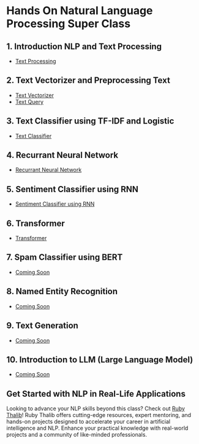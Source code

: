 # Hands On Natural Language Processing Super Class

## 1. Introduction NLP and Text Processing
<ul>
<li><a href="https://github.com/Muhammad-Ikhwan-Fathulloh/Hands-On-NLP-Super-Class-Batch2/tree/main/Text_Preprocessing">Text Processing</a></li>
</ul>

## 2. Text Vectorizer and Preprocessing Text
<ul>
<li><a href="https://github.com/Muhammad-Ikhwan-Fathulloh/Hands-On-NLP-Super-Class-Batch2/tree/main/Text_Vectorizer">Text Vectorizer</a></li>
<li><a href="https://github.com/Muhammad-Ikhwan-Fathulloh/Hands-On-NLP-Super-Class-Batch2/tree/main/Text_Query">Text Query</a></li>
</ul>

## 3. Text Classifier using TF-IDF and Logistic
<ul>
<li><a href="https://github.com/Muhammad-Ikhwan-Fathulloh/Hands-On-NLP-Super-Class-Batch2/tree/main/Text_Classifier">Text Classifier</a></li>
</ul>

## 4. Recurrant Neural Network
<ul>
<li><a href="https://github.com/Muhammad-Ikhwan-Fathulloh/Hands-On-NLP-Super-Class-Batch2/tree/main/RNN">Recurrant Neural Network</a></li>
</ul>

## 5. Sentiment Classifier using RNN
<ul>
<li><a href="https://github.com/Muhammad-Ikhwan-Fathulloh/Hands-On-NLP-Super-Class-Batch2/tree/main/Sentiment_Classifier_RNN">Sentiment Classifier using RNN</a></li>
</ul>

## 6. Transformer
<ul>
<li><a href="https://github.com/Muhammad-Ikhwan-Fathulloh/Hands-On-NLP-Super-Class-Batch2/tree/main/Transformer">Transformer</a></li>
</ul>

## 7. Spam Classifier using BERT
<ul>
<li><a href="">Coming Soon</a></li>
</ul>

## 8. Named Entity Recognition
<ul>
<li><a href="">Coming Soon</a></li>
</ul>

## 9. Text Generation
<ul>
<li><a href="">Coming Soon</a></li>
</ul>

## 10. Introduction to LLM (Large Language Model)
<ul>
<li><a href="">Coming Soon</a></li>
</ul>

## Get Started with NLP in Real-Life Applications
Looking to advance your NLP skills beyond this class? Check out [Ruby Thalib](https://www.rubythalib.ai/)! Ruby Thalib offers cutting-edge resources, expert mentoring, and hands-on projects designed to accelerate your career in artificial intelligence and NLP. Enhance your practical knowledge with real-world projects and a community of like-minded professionals.
